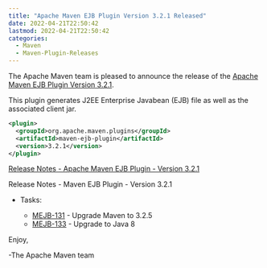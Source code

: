 ```yaml
---
title: "Apache Maven EJB Plugin Version 3.2.1 Released"
date: 2022-04-21T22:50:42
lastmod: 2022-04-21T22:50:42
categories:
  - Maven
  - Maven-Plugin-Releases
---
```

The Apache Maven team is pleased to announce the release of the 
[Apache Maven EJB Plugin Version 3.2.1](https://maven.apache.org/plugins/maven-ejb-plugin/).

This plugin generates J2EE Enterprise Javabean (EJB) file as well as the
associated client jar.

```xml
<plugin>
  <groupId>org.apache.maven.plugins</groupId>
  <artifactId>maven-ejb-plugin</artifactId>
  <version>3.2.1</version>
</plugin>
```

<!-- more -->

[Release Notes - Apache Maven EJB Plugin - Version 3.2.1](https://issues.apache.org/jira/secure/ReleaseNote.jspa?version=12348390&styleName=Text&projectId=12317421)

Release Notes - Maven EJB Plugin - Version 3.2.1

* Tasks:
 
  * [MEJB-131](https://issues.apache.org/jira/browse/MEJB-131) - Upgrade Maven to 3.2.5
  * [MEJB-133](https://issues.apache.org/jira/browse/MEJB-133) - Upgrade to Java 8


Enjoy,

-The Apache Maven team
